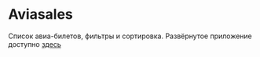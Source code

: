 # Aviasales 
Список авиа-билетов, фильтры и сортировка.
Развёрнутое приложение доступно [здесь](https://aviasales-nine-beta.vercel.app/)
